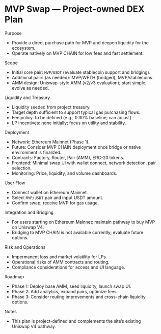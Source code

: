 # MVP Swap — Project-owned DEX Plan

Purpose
- Provide a direct purchase path for MVP and deepen liquidity for the ecosystem.
- Operate natively on MVP CHAIN for low fees and fast settlement.

Scope
- Initial core pair: `MVP/USDT` (evaluate stablecoin support and bridging).
- Additional pairs (as needed): MVP/WETH (bridged), MVP/stablecoins.
- AMM design: Uniswap-style AMM (v2/v3 evaluation); start simple, evolve as needed.

Liquidity and Treasury
- Liquidity seeded from project treasury.
- Target depth sufficient to support typical gas purchasing flows.
- Fee policy: to be defined (e.g., 0.30% baseline; can adjust).
- LP incentives: none initially; focus on utility and stability.

Deployment
- Network: Ethereum Mainnet (Phase 1).
- Future: Consider MVP CHAIN deployment once bridge or native environment is finalized.
- Contracts: Factory, Router, Pair (AMM), ERC-20 tokens.
- Frontend: Minimal swap UI with wallet connect, network detection, pair selection.
- Monitoring: Price, liquidity, and volume dashboards.

User Flow
- Connect wallet on Ethereum Mainnet.
- Select `MVP/USDT` pair and input USDT amount.
- Confirm swap; receive MVP for gas usage.

Integration and Bridging
- For users starting on Ethereum Mainnet: maintain pathway to buy MVP on Uniswap V4.
- Bridging to MVP CHAIN is not available currently; evaluate future options.

Risk and Operations
- Impermanent loss and market volatility for LPs.
- Operational risks of AMM contracts and routing.
- Compliance considerations for access and UI language.

Roadmap
- Phase 1: Deploy base AMM, seed liquidity, launch swap UI.
- Phase 2: Add analytics, expand pairs, optimize fees.
- Phase 3: Consider routing improvements and cross-chain liquidity options.

Notes
- This plan is project-defined and complements the site’s existing Uniswap V4 pathway.